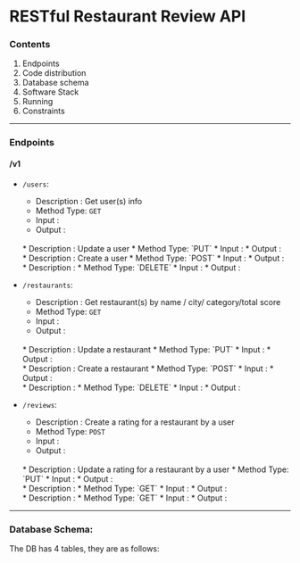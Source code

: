 # RESTful Restaurant Review API
### Contents
1. Endpoints
2. Code distribution
3. Database schema
4. Software Stack
5. Running
6. Constraints

----

### Endpoints
#### /v1
  * `/users`:
    * Description : Get user(s) info
    * Method Type: `GET`
    * Input :
    * Output :

    <br>    
    * Description : Update a user
    * Method Type: `PUT`
    * Input :
    * Output :    

    <br>
    * Description : Create a user
    * Method Type: `POST`
    * Input :
    * Output :

    <br>      
    * Description :
    * Method Type: `DELETE`
    * Input :
    * Output :


  * `/restaurants`:
    * Description : Get restaurant(s) by name / city/ category/total score
    * Method Type: `GET`
    * Input :
    * Output :

    <br>    
    * Description : Update a restaurant
    * Method Type: `PUT`
    * Input :
    * Output :    

    <br>
    * Description : Create a restaurant
    * Method Type: `POST`
    * Input :
    * Output :

    <br>      
    * Description :
    * Method Type: `DELETE`
    * Input :
    * Output :


  * `/reviews`:
    * Description : Create a rating for a restaurant by a user
    * Method Type: `POST`
    * Input :
    * Output :

    <br>    
    * Description : Update a rating for a restaurant by a user
    * Method Type: `PUT`
    * Input :
    * Output :    

    <br>
    * Description :
    * Method Type: `GET`
    * Input :
    * Output :

    <br>      
    * Description :
    * Method Type: `GET`
    * Input :
    * Output :

-----

### Database Schema:
The DB has 4 tables, they are as follows:
